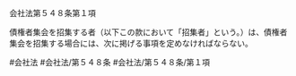 会社法第５４８条第１項

債権者集会を招集する者（以下この款において「招集者」という。）は、債権者集会を招集する場合には、次に掲げる事項を定めなければならない。

#会社法
#会社法/第５４８条
#会社法/第５４８条/第１項
